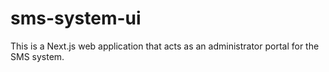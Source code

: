 # sms-system-ui

This is a Next.js web application that acts as an administrator portal for the SMS system. 